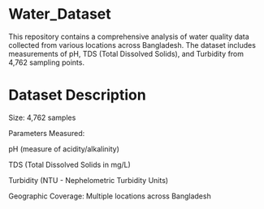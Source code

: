 # Water_Dataset

This repository contains a comprehensive analysis of water quality data collected from various locations across Bangladesh. The dataset includes measurements of pH, TDS (Total Dissolved Solids), and Turbidity from 4,762 sampling points.

# Dataset Description
Size: 4,762 samples

Parameters Measured:

pH (measure of acidity/alkalinity)

TDS (Total Dissolved Solids in mg/L)

Turbidity (NTU - Nephelometric Turbidity Units)

Geographic Coverage: Multiple locations across Bangladesh
